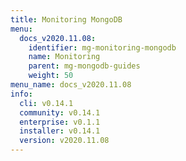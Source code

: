 ```yaml
---
title: Monitoring MongoDB
menu:
  docs_v2020.11.08:
    identifier: mg-monitoring-mongodb
    name: Monitoring
    parent: mg-mongodb-guides
    weight: 50
menu_name: docs_v2020.11.08
info:
  cli: v0.14.1
  community: v0.14.1
  enterprise: v0.1.1
  installer: v0.14.1
  version: v2020.11.08
---
```


